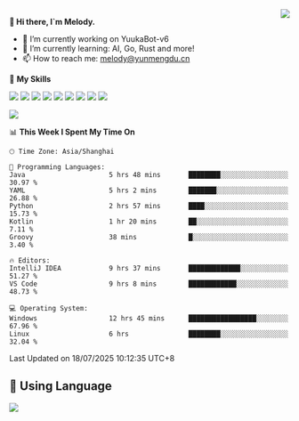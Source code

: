 <a href="#">
  <img align="right" src="https://github-readme-stats.vercel.app/api?username=melodyyuuka&count_private=true&show_icons=true" />
</a>

**👋 Hi there, I`m Melody.**

- 🔭 I’m currently working on YuukaBot-v6
- 🌱 I’m currently learning: AI, Go, Rust and more!
- 📫 How to reach me: melody@yunmengdu.cn

🌟 **My Skills** 

![](https://img.shields.io/badge/-Python-3e74a2?style=flat-square&logo=Python&logoColor=fff)
![](https://img.shields.io/badge/-Java-007396?style=flat-square&logo=OpenJDK&logoColor=fff)
![](https://img.shields.io/badge/-Node.js-339933?style=flat-square&logo=Node.js&logoColor=fff)
![](https://img.shields.io/badge/-Git-f05032?style=flat-square&logo=git&logoColor=fff)
![](https://img.shields.io/badge/-PostgreSQL-4169e1?style=flat-square&logo=PostgreSQL&logoColor=fff)
![](https://img.shields.io/badge/-Rust-000000?style=flat-square&logo=rust&logoColor=fff)
![](https://img.shields.io/badge/-VSCode-007acc?style=flat-square&logo=Visual-Studio-Code&logoColor=fff)
![](https://img.shields.io/badge/-FastAPI-009688?style=flat-square&logo=FastAPI&logoColor=fff)
![](https://img.shields.io/badge/-Linux-000000?style=flat-square&logo=Linux&logoColor=fff)


![](https://wakatime.com/badge/user/fa6dc0e2-47c5-4d2d-ae45-69fec6f2122c.svg)

<!--START_SECTION:waka-->
📊 **This Week I Spent My Time On** 

```text
🕑︎ Time Zone: Asia/Shanghai

💬 Programming Languages: 
Java                     5 hrs 48 mins       ████████░░░░░░░░░░░░░░░░░   30.97 % 
YAML                     5 hrs 2 mins        ███████░░░░░░░░░░░░░░░░░░   26.88 % 
Python                   2 hrs 57 mins       ████░░░░░░░░░░░░░░░░░░░░░   15.73 % 
Kotlin                   1 hr 20 mins        ██░░░░░░░░░░░░░░░░░░░░░░░    7.11 % 
Groovy                   38 mins             █░░░░░░░░░░░░░░░░░░░░░░░░    3.40 % 

🔥 Editors: 
IntelliJ IDEA            9 hrs 37 mins       █████████████░░░░░░░░░░░░   51.27 % 
VS Code                  9 hrs 8 mins        ████████████░░░░░░░░░░░░░   48.73 % 

💻 Operating System: 
Windows                  12 hrs 45 mins      █████████████████░░░░░░░░   67.96 % 
Linux                    6 hrs               ████████░░░░░░░░░░░░░░░░░   32.04 % 
```


 Last Updated on 18/07/2025 10:12:35 UTC+8
<!--END_SECTION:waka-->

## 🥰 **Using Language**

![](https://github-readme-stats.vercel.app/api/wakatime?username=MelodyYuyuko&layout=compact&hide_border=true)
